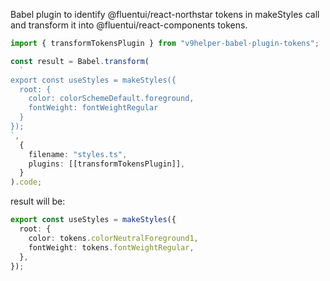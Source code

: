 Babel plugin to identify @fluentui/react-northstar tokens in makeStyles call and transform it into @fluentui/react-components tokens.

```ts
import { transformTokensPlugin } from "v9helper-babel-plugin-tokens";

const result = Babel.transform(
  `
export const useStyles = makeStyles({
  root: {
    color: colorSchemeDefault.foreground,
    fontWeight: fontWeightRegular
  }
});
`,
  {
    filename: "styles.ts",
    plugins: [[transformTokensPlugin]],
  }
).code;
```

result will be:

```ts
export const useStyles = makeStyles({
  root: {
    color: tokens.colorNeutralForeground1,
    fontWeight: tokens.fontWeightRegular,
  },
});
```
